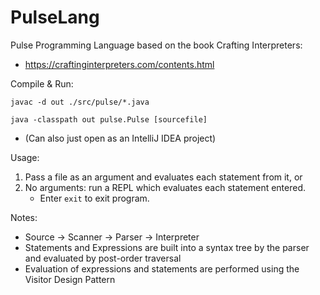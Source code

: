 # PulseLang

Pulse Programming Language based on the book Crafting Interpreters: 
 - https://craftinginterpreters.com/contents.html 

Compile & Run:

```
javac -d out ./src/pulse/*.java
``` 
```
java -classpath out pulse.Pulse [sourcefile]
```
- (Can also just open as an IntelliJ IDEA project)

Usage:
 1. Pass a file as an argument and evaluates each statement from it, or
 2. No arguments: run a REPL which evaluates each statement entered.
     - Enter `exit` to exit program. 

Notes:
 - Source -> Scanner -> Parser -> Interpreter
 - Statements and Expressions are built into a syntax tree by the parser and evaluated by post-order traversal
 - Evaluation of expressions and statements are performed using the Visitor Design Pattern
